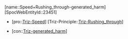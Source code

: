 ﻿---
type: TrizContradiction
aliases:
- Speed+Rushing_through-generated_harm
license: CC BY-SA 4.0
copyright: https://github.com/SpocWeb
IsDeleted: false
IsReadOnly: false
Confidential: public
tags: 
- Triz/Contradiction
---
[name::Speed+Rushing_through-generated_harm]
[SpocWebEntityId::23451]
+ [pro::[Triz-Speed](tech/Triz/Parameter/Triz-Speed.md)]
[Triz-Principle::[Triz-Rushing_through](tech/Triz/Principle/Triz-Rushing_through.md)]
- [con::[Triz-generated_harm](tech/Triz/Parameter/Triz-generated_harm.md)]

